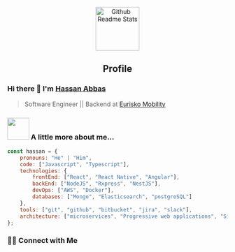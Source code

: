 <p align="center">
 <img width="100px" src="https://res.cloudinary.com/anuraghazra/image/upload/v1594908242/logo_ccswme.svg" align="center" alt="Github Readme Stats" />
 <h2 align="center">Profile</h2>
</p>

### Hi there 👋 I'm [Hassan Abbas](https://www.linkedin.com/in/hassan-abbas-805999195/)
> Software Engineer || Backend at [Eurisko Mobility](https://euriskomobility.com)

### <img src="https://media.giphy.com/media/VgCDAzcKvsR6OM0uWg/giphy.gif" width="50"> A little more about me...  

```javascript
const hassan = {
    pronouns: "He" | "Him",
    code: ["Javascript", "Typescript"],
    technologies: {
        frontEnd: ["React", "React Native", "Angular"],
        backEnd: ["NodeJS", "Rxpress", "NestJS"],
        devOps: ["AWS", "Docker"],
        databases: ["Mongo", "Elasticsearch", "postgreSQL"]
    },
    tools: ["git", "github", "bitbucket", "jira", "slack"],
    architecture: ["microservices", "Progressive web applications", "Single page applications"]
};
```

<h3> 🤝🏻 Connect with Me </h3>

<p align="center">
<a href="https://www.linkedin.com/in/hassan-abbas-805999195/" target="_blank"></a>
<a href="https://stackoverflow.com/users/13186114/hassan-abbas" target="_blank"></a>
<a href="mailto:hassan.abbasCS@gmail.com"></a>
</p>
